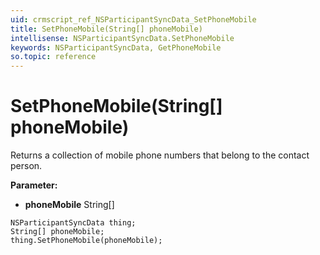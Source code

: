 ```yaml
---
uid: crmscript_ref_NSParticipantSyncData_SetPhoneMobile
title: SetPhoneMobile(String[] phoneMobile)
intellisense: NSParticipantSyncData.SetPhoneMobile
keywords: NSParticipantSyncData, GetPhoneMobile
so.topic: reference
---
```


# SetPhoneMobile(String[] phoneMobile)

Returns a collection of mobile phone numbers that belong to the contact person.

**Parameter:** 
 - **phoneMobile** String[]

```crmscript
NSParticipantSyncData thing;
String[] phoneMobile;
thing.SetPhoneMobile(phoneMobile);
```

